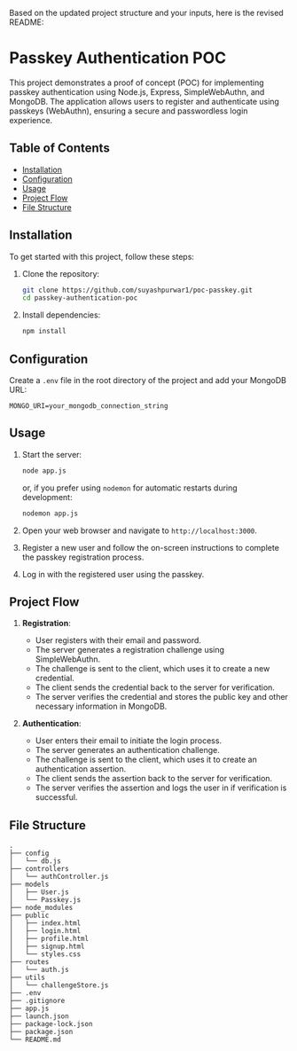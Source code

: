 Based on the updated project structure and your inputs, here is the revised README:

# Passkey Authentication POC

This project demonstrates a proof of concept (POC) for implementing passkey authentication using Node.js, Express, SimpleWebAuthn, and MongoDB. The application allows users to register and authenticate using passkeys (WebAuthn), ensuring a secure and passwordless login experience.

## Table of Contents

- [Installation](#installation)
- [Configuration](#configuration)
- [Usage](#usage)
- [Project Flow](#project-flow)
- [File Structure](#file-structure)

## Installation

To get started with this project, follow these steps:

1. Clone the repository:
   ```bash
   git clone https://github.com/suyashpurwar1/poc-passkey.git
   cd passkey-authentication-poc
   ```

2. Install dependencies:
   ```bash
   npm install
   ```

## Configuration

Create a `.env` file in the root directory of the project and add your MongoDB URL:
```plaintext
MONGO_URI=your_mongodb_connection_string
```

## Usage

1. Start the server:
   ```bash
   node app.js
   ```
   or, if you prefer using `nodemon` for automatic restarts during development:
   ```bash
   nodemon app.js
   ```

2. Open your web browser and navigate to `http://localhost:3000`.

3. Register a new user and follow the on-screen instructions to complete the passkey registration process.

4. Log in with the registered user using the passkey.

## Project Flow

1. **Registration**:
   - User registers with their email and password.
   - The server generates a registration challenge using SimpleWebAuthn.
   - The challenge is sent to the client, which uses it to create a new credential.
   - The client sends the credential back to the server for verification.
   - The server verifies the credential and stores the public key and other necessary information in MongoDB.

2. **Authentication**:
   - User enters their email to initiate the login process.
   - The server generates an authentication challenge.
   - The challenge is sent to the client, which uses it to create an authentication assertion.
   - The client sends the assertion back to the server for verification.
   - The server verifies the assertion and logs the user in if verification is successful.

## File Structure

```
.
├── config
│   └── db.js
├── controllers
│   └── authController.js
├── models
│   ├── User.js
│   └── Passkey.js
├── node_modules
├── public
│   ├── index.html
│   ├── login.html
│   ├── profile.html
│   ├── signup.html
│   └── styles.css
├── routes
│   └── auth.js
├── utils
│   └── challengeStore.js
├── .env
├── .gitignore
├── app.js
├── launch.json
├── package-lock.json
├── package.json
└── README.md
```
